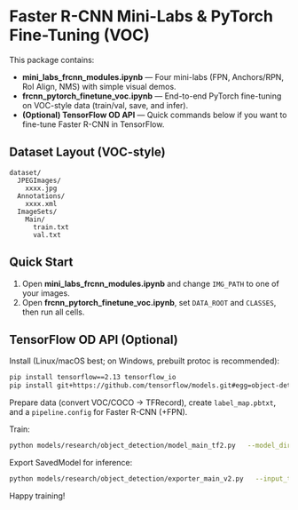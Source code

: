 
# Faster R-CNN Mini-Labs & PyTorch Fine-Tuning (VOC)

This package contains:
- **mini_labs_frcnn_modules.ipynb** — Four mini-labs (FPN, Anchors/RPN, RoI Align, NMS) with simple visual demos.
- **frcnn_pytorch_finetune_voc.ipynb** — End-to-end PyTorch fine-tuning on VOC-style data (train/val, save, and infer).
- **(Optional) TensorFlow OD API** — Quick commands below if you want to fine-tune Faster R-CNN in TensorFlow.

## Dataset Layout (VOC-style)
```
dataset/
  JPEGImages/
    xxxx.jpg
  Annotations/
    xxxx.xml
  ImageSets/
    Main/
      train.txt
      val.txt
```

## Quick Start
1. Open **mini_labs_frcnn_modules.ipynb** and change `IMG_PATH` to one of your images.
2. Open **frcnn_pytorch_finetune_voc.ipynb**, set `DATA_ROOT` and `CLASSES`, then run all cells.

## TensorFlow OD API (Optional)
Install (Linux/macOS best; on Windows, prebuilt protoc is recommended):
```bash
pip install tensorflow==2.13 tensorflow_io
pip install git+https://github.com/tensorflow/models.git#egg=object-detection&subdirectory=research/object_detection
```

Prepare data (convert VOC/COCO -> TFRecord), create `label_map.pbtxt`, and a `pipeline.config` for Faster R-CNN (+FPN).

Train:
```bash
python models/research/object_detection/model_main_tf2.py   --model_dir=outputs/tf_frcnn_run   --pipeline_config_path=tf_frcnn/pipeline.config   --num_train_steps=20000   --sample_1_of_n_eval_examples=1
```

Export SavedModel for inference:
```bash
python models/research/object_detection/exporter_main_v2.py   --input_type=image_tensor   --pipeline_config_path=tf_frcnn/pipeline.config   --trained_checkpoint_dir=outputs/tf_frcnn_run   --output_directory=outputs/tf_frcnn_exported
```

Happy training!
